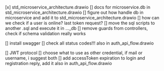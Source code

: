[x] std_microservice_architecture.drawio
[] docs for microservice.db in std_microservice_architecture.drawio
[] figure out how handle db in microservice and add it to std_microservice_architecture.drawio
[] how can we check if a user is online? last token request?
[] move the sql scripts to another .sql and execute it in ..._db 
[] remove guards from controllers, check if schema validation really works

[] install swagger
[] check all status codes!!! also in auth_api_flow.drawio

[] JWT protocol
	[] choose what to use as other credential, if mail or username, i suggest both
	[] add accessToken expiration to login and registration reply, add it also in auth_api_flow.drawio